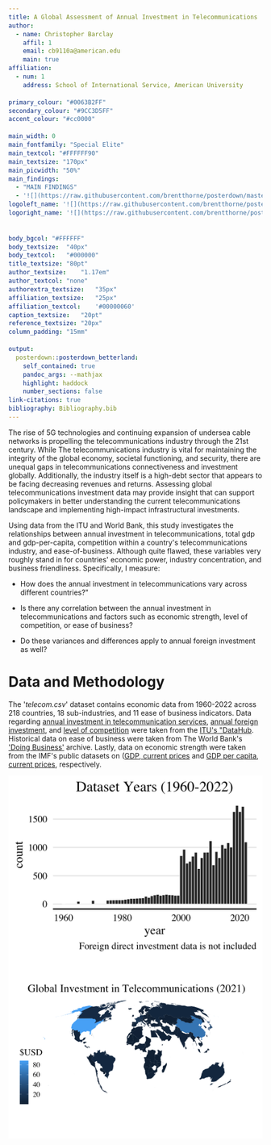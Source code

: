 ```yaml
---
title: A Global Assessment of Annual Investment in Telecommunications
author:
  - name: Christopher Barclay
    affil: 1
    email: cb9110a@american.edu
    main: true
affiliation:
  - num: 1
    address: School of International Service, American University

primary_colour: "#0063B2FF"
secondary_colour: "#9CC3D5FF"
accent_colour: "#cc0000"

main_width: 0
main_fontfamily: "Special Elite"
main_textcol: "#FFFFFF90"
main_textsize: "170px"
main_picwidth: "50%"
main_findings: 
  - "MAIN FINDINGS"
  - '![](https://raw.githubusercontent.com/brentthorne/posterdown/master/images/betterhexlogo.png){.main_pic}'
logoleft_name: '![](https://raw.githubusercontent.com/brentthorne/posterdown/master/images/qr-code-black.png){.main-img-left}'
logoright_name: '![](https://raw.githubusercontent.com/brentthorne/posterdown/master/images/betterhexlogo.png){.main-img-right}'


body_bgcol:	"#FFFFFF"
body_textsize:	"40px"	
body_textcol:	"#000000"	
title_textsize:	"80pt"
author_textsize:	"1.17em"
author_textcol:	"none"
authorextra_textsize:	"35px"
affiliation_textsize:	"25px"
affiliation_textcol:	'#00000060'
caption_textsize:	"20pt"
reference_textsize:	"20px"
column_padding:	"15mm"

output: 
  posterdown::posterdown_betterland:
    self_contained: true
    pandoc_args: --mathjax
    highlight: haddock
    number_sections: false
link-citations: true
bibliography: Bibliography.bib
---
```




The rise of 5G technologies and continuing expansion of undersea cable networks is propelling the telecommunications industry through the 21st century. While The telecommunications industry is vital for maintaining the integrity of the global economy, societal functioning, and security, there are unequal gaps in telecommunications connectiveness and investment globally. Additionally, the industry itself is a high-debt sector that appears to be facing decreasing revenues and returns. Assessing global telecommunications investment data may provide insight that can support policymakers in better understanding the current telecommunications landscape and implementing high-impact infrastructural investments.

Using data from the ITU and World Bank, this study investigates the relationships between annual investment in telecommunications, total gdp and gdp-per-capita, competition within a country's telecommunications industry, and ease-of-business. Although quite flawed, these variables very roughly stand in for countries' economic power, industry concentration, and business friendliness. Specifically, I measure:

-   How does the annual investment in telecommunications vary across different countries?"

-   Is there any correlation between the annual investment in telecommunications and factors such as economic strength, level of competition, or ease of business?

-   Do these variances and differences apply to annual foreign investment as well?

# Data and Methodology

The '*telecom.csv*' dataset contains economic data from 1960-2022 across 218 countries, 18 sub-industries, and 11 ease of business indicators. Data regarding [annual investment in telecommunication services](https://datahub.itu.int/data/?i=372), [annual foreign investment](https://datahub.itu.int/data/?i=10), and [level of competition](https://datahub.itu.int/data/?i=100045) were taken from the [ITU's "DataHub](https://datahub.itu.int/%22). Historical data on ease of business were taken from The World Bank's ['Doing Business'](https://archive.doingbusiness.org/en/data) archive. Lastly, data on economic strength were taken from the IMF's public datasets on ([GDP, current prices](https://www.imf.org/external/datamapper/NGDPD@WEO/OEMDC/ADVEC/WEOWORLD%5D) and [GDP per capita, current prices](https://www.imf.org/external/datamapper/NGDPDPC@WEO/OEMDC/ADVEC/WEOWORLD), respectively.


<img src="Academic-Poster-2---Barclay_files/figure-html/unnamed-chunk-2-1.png" width="672" style="display: block; margin: auto;" />

<img src="Academic-Poster-2---Barclay_files/figure-html/unnamed-chunk-3-1.png" width="672" style="display: block; margin: auto;" />






















